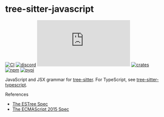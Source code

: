 # tree-sitter-javascript

[![CI][ci]](https://github.com/tree-sitter/tree-sitter-javascript/actions/workflows/ci.yml)
[![discord][discord]](https://discord.gg/w7nTvsVJhm)
[![matrix][matrix]](https://matrix.to/#/#tree-sitter-chat:matrix.org)
[![crates][crates]](https://crates.io/crates/tree-sitter-javascript)
[![npm][npm]](https://www.npmjs.com/package/tree-sitter-javascript)
[![pypi][pypi]](https://pypi.org/project/tree-sitter-javascript)

JavaScript and JSX grammar for [tree-sitter][]. For TypeScript, see [tree-sitter-typescript][].

[tree-sitter]: https://github.com/tree-sitter/tree-sitter
[tree-sitter-typescript]: https://github.com/tree-sitter/tree-sitter-typescript

References

- [The ESTree Spec](https://github.com/estree/estree)
- [The ECMAScript 2015 Spec](http://www.ecma-international.org/ecma-262/6.0/)

[ci]: https://img.shields.io/github/actions/workflow/status/tree-sitter/tree-sitter-javascript/ci.yml?logo=github&label=CI
[discord]: https://img.shields.io/discord/1063097320771698699?logo=discord&label=discord
[matrix]: https://img.shields.io/matrix/tree-sitter-chat%3Amatrix.org?logo=matrix&label=matrix
[npm]: https://img.shields.io/npm/v/tree-sitter-javascript?logo=npm
[crates]: https://img.shields.io/crates/v/tree-sitter-javascript?logo=rust
[pypi]: https://img.shields.io/pypi/v/tree-sitter-javascript?logo=pypi&logoColor=ffd242
